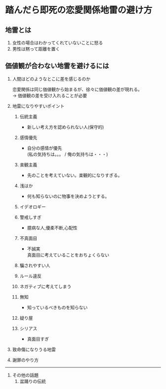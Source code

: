 # 踏んだら即死の恋愛関係地雷の避け方

## 地雷とは

1. 女性の場合はわかってくれていないことに怒る
2. 男性は黙って距離を置く

## 価値観が合わない地雷を避けるには

1. 人間はどのようなとこに差を感じるのか

    恋愛関係は同じ価値観から始まるが、徐々に価値観の差が現れる。<br>
    → 価値観の差を受け入れることが必要

2. 地雷になりやすいポイント
   1. 伝統主義
      - 新しい考え方を認められない人(保守的)

   2. 感情優先
       - 自分の感情が優先<br>
        (私の気持ちは。。。 / 俺の気持ちは・・・)

   3. 楽観主義
      - 先のことを考えていない。楽観的になりすぎる。

   4. 浅はか
      - 何も知らないのに物事を決めようとする。

   5. イデオロギー

   6. 警戒しすぎ
      - 臆病な人,優柔不断,心配性

   7. 不真面目
       - 不誠実<br>
        真面目に考えていることをおちょくらない

   8. 騙されやすい人
   9. ルール違反
   10. ネガティブに考えてしまう
   11. 無知
        - 知っているべきものを知らない
   12. 疑り屋
   13. シリアス
        - 真面目すぎ

3. 致命傷になりうる地雷

4. 謝罪のやり方

---

1.  その他の話題
    1. 盆踊りの伝統
